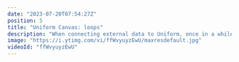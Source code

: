 ```yaml
---
date: "2023-07-20T07:54:27Z"
position: 5
title: "Uniform Canvas: loops"
description: "When connecting external data to Uniform, once in a while you will encounter a list of items. Think about: the latest products, and best blog posts. If you want to show those on the page you'll have a list of items you have to loop over to be able to render them. \n\nLearn more at: https://uniform.dev"
image: "https://i.ytimg.com/vi/ffWvyuyzEwU/maxresdefault.jpg"
videoId: "ffWvyuyzEwU"
---
```


